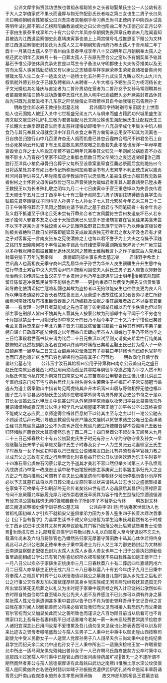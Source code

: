 <!-- { "loadSidebar": true } -->
　　公讳文厚字尚贤武功世族也曽祖永祖聪皆乡之长者聪娶某氏生公一人公幼有志于大人之学值家贫不果长而谨厚与物无忤配彭氏长者端之第三女也生二男子长曰凤次曰朝纲朝纲资性颖敏公曰兴吾宗者其朝纲乎命习蔡氏尚书正徳丙子中陜西乡试高等明年试礼部不第以乙榜拜阳曲教谕或劝之曰父命也阳曲二年为正徳己卯正月公卒于家由生景泰甲戌享年六十有六公卒六年凤亦卒朝纲免丧拜章丘教谕未几陞闻喜知县被选为江西道监察御史此嘉靖庚寅事也值上上两宫徽号礼成推恩臣下赠公为文林郎江西道监察御史封彭氏为太孺人又三年朝纲知青州府乃奉太孺人于青州越二年丁酉十一月某日太孺人卒于青州由生景泰甲戌享年八十又四明年正月朝纲奉太孺人之柩还武功明年乙亥四月十有一日葬太孺人于东原先茔合公之窆以予有姻契属予铭其墓石予惟公淳徳休风克承先世是以笃生令子备法从守明郡使士大夫传芬播美以及无穷而太孺人事舅姑勤纺绩又有以承公之志植善萃祥享厥荣养生荣死哀诸福备矣尚何憾哉太孺人生二女子一适孟文达一适杨士化五孙男子九式生员九畴业农九山九川九叙俱就外傅五孙女子已嫁及聘者四人未聘者一人牛大福与予甥生员习方杨河杨长史子文光婿也其名隆庆与直定者为二曽孙男幼在室者为二曽孙女予女孙马常则聘其长者苗裔繁矣铭曰猗与武功族惟李氏徃代孔扬入明中已涵蕴既乆必开厥美封君昌休其后光只既光且繁奚福不几东原之阡伉俪偕止丰碑若林其自今始我铭在石告厥孙子
　　明故登仕郎永寿王教授张君墓志铭
　　君讳儒珍字待聘别号东田居士上世固始人也元固始人被迁入关中七世祖盛兄弟五六人与俱来而盛占籍武功兴城里盛生汝周文献文献生好礼好礼生敬为君曽祖配马氏文简公姊也生海配侯氏生让配程氏生三子长翺次士亷季即君君生而孝友慈祥谨恪幼即嗜学十八充县学成化甲辰关中饥人相食乃与其兄奉其父母就食汉中洋县凡衣食之奉百方匍匐亲志用安不知其为流离也一日自傍邑归独行山中几百里许杳无人烟而饥惫已甚忽云霾四合咫尺不辨君坐石上自分必死矣顷云开见岩下有王瓜蔓数瓜累然取噉之饥惫若失此孝感也居洋一年母卒君哀毁骨立洋之士人称説其孝若不容口明年兄某奉其父归又一年则闻父病剧君不办衣粮不辞主人乃宵夜行至家不知足之重胝也居数日而父卒哭泣之哀远近嗟叹治己酉独行至洋具小棺负母骨归合葬于父每所至设香案虽箪食豆羮必祭而后食则跪告曰今日将适某处其孝有如此者传记所称殆何加焉君读书有大志累举不利正徳戊寅以嵗贡拜河间县学训导又八年陞南皮县学教谕所在以忠信教人虽豪生侠士亦服其教无敢易者彬彬之士怀若父母传曰恭俭岂可以声音笑貌为哉如君者非其人耶嘉靖癸已陞永寿王教授王以为长者殊礼敬之明年九月二十七日庚寅卒于官王重悲悼以为失吾良传君生天顺壬午五月三日丁酉享年七十有三娶予叔姊生六男子铸钥铉镐镈链皆县学生而铉镐先君卒鏄链戊子同科举人孙男子七人孙女子七人其允繁矣今年乙未三月二十二日壬午铸等将葬君于凤冈之麓新兆请予铭君之墓于戱君与予同笔砚者十有余年言必及义戱不抵谑至于俱老且死未尝有芥蔕弗合者亡友凤麓符生尝曰友道废坏已乆若东田子独何人邪君孝友之心出于天授违亲已乆思念不忘诸甥言君在官见佳果美食未尝不以享不逮亲为言予独谅焉关中之饥饿殍盈野君曰吾族宁无殍乎乃以俸金寄极贫者防极贫者絶粒已数日矣得寄即能延及麦成故其族独无殍者君之孝友所及也君有才贤之子对客畧无一言南皮张东之宪使清修之士也每以君不誉子为士大夫之竒操予深韪之铭曰东田隆隆何福不丰帝监厥孝锡此令终维徳覃厚履则斯宏既畀贤子开广厥宗益以多孙我张用崇振振翼翼允逖休风凤冈之麓厥土维融我言卜之作子幽宫后人克承兹封靡穷猗千万年光我秦雍
　　承徳郎刑部主事东希孟墓志铭
　　君讳野字希孟上世巩昌人也高祖良元季守商州兵乱居华州子孙世为华州人良生骥骥生升升生思中有性行举进士累官中议大夫赞治尹四川按察司副使夫人薛氏生男子五人周鲁汉郊野皆命治蔡沈书传辟进士鲁汉先举于乡君尚少也乃卒出遂连举进士明年治癸亥除知陈留县陈留道冲役繁民贫弊不能堪也君至一一更约束恭已俭费使为民先又信赏集事疏导教化使清讼狱亡豗喧私闘也其故为盗掠者以无掊敛能安生也徃徃变更为良人凡所以伸缩者道路传之皆长者然性善恶恶人及豪逆不法故徃徃见犯者皆务尽法亡所舒缓焉河南抚按及布按重臣皆器重之凡所编籍及讼狱之事其最难者故亡不以委君君至果一一有度理一时尹县者莫能或之先也正徳丁卯吏部举县軄以君年少佚资也但以刑部主事在刑部人皆曰不媿其先人葢其先人按察公故为刑部郎中有平闻于今不穷也冬十月提狱禁至十一月朔归归即中寒又十四日乃不起今年才二十又六于乎惜也已矣昔希孟言自兵燹来百十年北方弟子皆无书籍故陈留置书籍数十百种其有闲暇率弟子至躬自课亡日政靡不能矣使假之以年而益自宏肆向里虽古人曷媿也于乎乃不然也卒之三日给事段君世高书状来请为铭后二十日兄鲁汉以试至则又请矣夫希孟性行纯美其数脩短如此然视刻削近名者宜何以终焉呜呼痛哉已矣希孟娶王氏已封为孺人子一命曰颐寿甫一嵗卒后二日又生女颐寿神彩莹澈宜有子矣铭曰年非脩也而已终也官非卑也而已通也徳非疚也而已穷也嗟嗟何也嗣有其子亡可茕也
　　明故霑化县儒学教谕赵公墓志铭
　　公讳玉字汝石其始祖曰公用子孙第称曰南京公云盖自元之盛日赵氏在南属近者徙西北时公用尚幼而孤至其寡姑与俱徙平凉遂占籍为平凉人然不知为赵氏何属也杭在宋为南京其曰南京公可占其苗裔矣公用娶张氏生佳儿佳儿洪武三年置府城东门坡下宅与弟共居佳儿生得名得名生荣荣生子祥福正祥子常安弱冠当婚逃去为道士居秦徽山中猎者每见两虎倚其庐升木讯焉曰山居与野兽相狎无他也福以国子生为平谷县丞取杨氏生公幼即庄敬嗜学外舅考功员外郎灵台史公书竒之于是以其长女议婚云成化甲辰关中讥甚公时从外舅游学京师亟以妆奁归平谷云易粟救荒外舅语诸缙绅咸嘉叹焉公以伟才积学凡六试塲屋辄不第正徳丁卯平谷公卒公既终丧恨不能成父之志应贡上京师途得金褓甚巨息树下以待其主至与之主以什一谢公公驰去不顾廷试后拜元城训导值恶教谕伐号房户牗及文庙树以货督求诸生公唯日坐斋课诸生经书恶教谕愈益嫉公公不为意也迁霑化教谕凡诸生所餽赠皆辞不受嘉靖己丑致仕归环堵敝庐蔬食饮水其意翛然乐也丁酉二月二十四日癸酉公不起矣生天顺癸未九月二十三日己夘春秋七十有五公初娶史氏生子时元有孙三人守约守敬守业及孙女一早殁继娶范氏未举子而卒继又娶许氏生子时春及女子一人为生员张云龙妻侧室王氏生子时泰及一女子尚幼初时春以己巳嵗生公语诸亲友曰此儿有异须吾得学官禄力教之以成吾父之志故有元城之行后至霑化时春愈益开悟公日以谈笑饮酒为乐壬午时春年十四渔石唐公虞佐石冈蔡公承之为予道其才美若不容口然但举乡试第三人予私愤焉丙戌防试乃举第一改庶吉士读中秘书出馆授刑部主事庚寅上封事罢主事归光大之业方正之气海内推焉公可谓有子矣夫比公疾革遗命时春朝终夕殓勿停柩勿告讣勿厚葬必以予志其墓石兹将以月日葬公南山文原时春以状来请铭从公志也公之盛徳雅操备在家集不可枚举有子如刑部终无弗传者矣铭曰世有哲人必昌厥后其昌伊何匪禄匪富令闻不忘厥履允厚厥履允厚万祀所崇若彼茂草奚其为容于惟先生逖哉钜宗遡流循源有倬其洪公需我铭愧无阐佳城巍巍令子所封孝子不替斯公令终
　　明故封文林郎云南道监察御史儒学训导杨公墓志铭
　　公讳舟字济川别号讷庵家世武功人也曽祖礼国初举人才引疾不就祖安父鉴俱孝弟力田为乡善人鉴生四子长善次鼎次哲季公【公下当有哲字】为县学生读书不成父命公继哲为学生治朱氏易籍然有名于时成化丁酉乡试已中式录其文矣有某叅议欲私其门客乃抵落公巻此后累试皆弗售士论惜焉治庚戌应贡上礼部拜夏县儒学训导勤以教人礼以自御夏人至今犹诵説不忘云九载满年尚未及六旬且将陟官也乃幡然告归家无厚蓄守薄田数十畆其心休休若将终身焉此可以占识公志矣正徳辛未长子秉中第进士为行人又三年为御史勅封公为文林郎云南道监察御史配张氏封为太孺人太孺人乡善人贵女也年二十归于公善执妇道勤俭备至故能相成公学公已有官乃弥喜纺织所衣裙布敝犹不易曰我性盖如是正徳辛巳十一月八日公以疾卒于家繇生正统庚申三月二日春秋葢八十有二葬后四年嘉靖丙戌六月二日孺人亦卒繇生正统壬戌六月二十八日春秋葢八十有五今年戊子九月三日秉中将奉孺人之柩启圹附葬于公以状授海请以铭公之墓海自儿童时尝从乡先生之后私识公之行事公天性孝友加以禀赋谨厚终其身乡党宗族咸无闲言两兄继殁抚其遗孤无异所出堂叔某死无后葬之以礼又为主时祀于家秉中既贵禄之所入计已饶裕公欿然如布衣时顾自处益俭每饮食至辄以先公先夫人逝不及养感泣不已此亦可以谓有终身之慕矣张孺人性尤俭素遗训甚多秉中尝述以告予曰不肖为御史曽拜吾母于堂记吾母之言曰我在家时闻人説而祖善而父将来必做官及我归而父见而祖接人若恐伤乃而父果做官尔官视而父又加显矣此而父之善所致也而谨识之凡百勿顾目前当从后看可也不肖擕家口北上吾母告吾妻曰我平日过活甚难今老矣一薪一米未忍轻费世常説节俭胜求人诸妇宜深念此日用间汝辈不爱惜累及吾儿请勿复来见我也此皆表表然可以训及将来比迹古之贤母者噫嘻盛哉公与孺人生男子二人秉中允中秉中以御史陞山西按察司副使允中受义民爵女子一人适里人党厚孙男子八人诩早夭余三尚幼秉中出也纯纪俱县学生而纪夭余二幼允中出也孙女子三人秉中所出二一适重庆检校王堂一许聘景垫允中所出一适马河龙俱先殁纯出曽孙女子一人已许聘马氏苗裔盛矣方公卒时秉中以巡按四川过家孺人卒时秉中已陞官山西归省问疾侍药属圹视曽无一之不逮所谓不期然而然者非公与孺人隂徳宿厚讵有此哉铭曰武功之南厥川惟膴土厚水深公坟俣俣孺人是同奠兹终古名徳在时懿训如睹子孙振振克遵伊武伊武孔贤帝命是延丰章蔚诵胥贲公阡南山峩峩漆水煎煎永言孝思尚慎谛旃
　　故文林郎知呉桥县王君墓志铭
